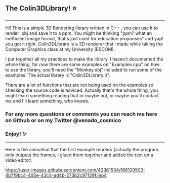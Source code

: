 ## The Colin3DLibrary! ⭐

---

Hi! This is a simple 3D Rendering library written in C++ , you can use it to render .obj and save it to a ppm. You might be thinking "ppm? what an inefficient image format, that's just used for education propouses" and yup! you got it right. Colin3DLibrary is a 3D renderer that I made while taking the Computer Graphics class at my University (ESCOM).

I put together all my practices to make the library. I haven't documented the whole thing, for now there are some examples on "Examples.cpp" on how to use the library, you'll need the "Monkey.obj" included to run some of the examples. The actual library is "Colin3DLibrary.h".

There are a lot of functions that are not being used on the examples so checking the source code is adviced. Actually that's the whole thing, you might learn something reading that or maybe not, or maybe you'll contact me and I'll learn something, who knows.

### For any more questions or comments you can reach me here on Github or on my Twitter @venado_cosmico

### Enjoy! ✨

---

Here is the animation that the first example renders (actually the program only outputs the frames, I glued them together and added the text on a video editor)

https://user-images.githubusercontent.com/42361534/166129503-4b7f9bc4-4d5e-43c4-ad4b-273b2c97129f.mp4
